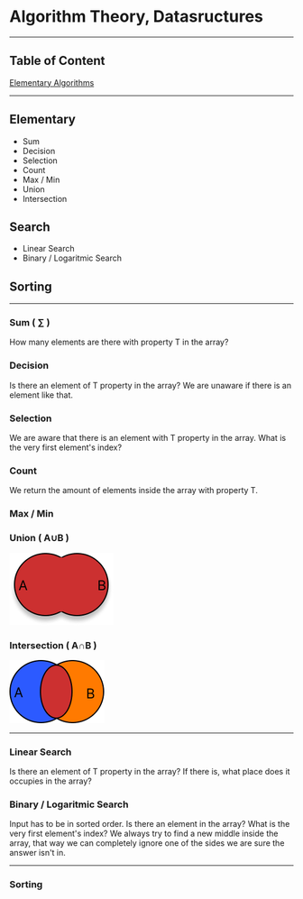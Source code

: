 # Algorithm Theory, Datasructures

---

## Table of Content
[Elementary Algorithms](#elementary-algorithms)

---

## Elementary
- Sum
- Decision
- Selection
- Count
- Max / Min
- Union
- Intersection

## Search
- Linear Search
- Binary / Logaritmic Search

## Sorting

---

### Sum ( ∑ )
How many elements are there with property T in the array?

### Decision
Is there an element of T property in the array?
We are unaware if there is an element like that.

### Selection
We are aware that there is an element with T property in the array.
What is the very first element's index?

### Count
We return the amount of elements inside the array with property T.

### Max / Min


### Union ( A∪B )
![](assets/img/union.png)

### Intersection ( A∩B )
![](assets/img/intersection.png)

---

### Linear Search
Is there an element of T property in the array?
If there is, what place does it occupies in the array?

### Binary / Logaritmic Search
Input has to be in sorted order.
Is there an element in the array?
What is the very first element's index?
We always try to find a new middle inside the array, that way we can completely ignore one of the sides we are sure the answer isn't in. 

---

### Sorting



